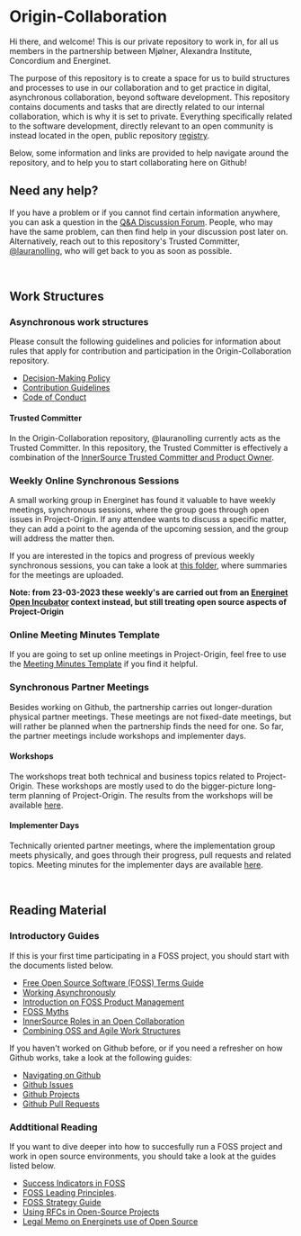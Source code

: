 # Origin-Collaboration
Hi there, and welcome! This is our private repository to work in, for all us members in the partnership between Mjølner, Alexandra Institute, Concordium and Energinet.

The purpose of this repository is to create a space for us to build structures and processes to use in our collaboration and to get practice in digital, asynchronous collaboration, beyond software development. This repository contains documents and tasks that are directly related to our internal collaboration, which is why it is set to private. Everything specifically related to the software development, directly relevant to an open community is instead located in the open, public repository [registry](https://github.com/energinet-open-incubator/registry). 

Below, some information and links are provided to help navigate around the repository, and to help you to start collaborating here on Github!

## Need any help? 
If you have a problem or if you cannot find certain information anywhere, you can ask a question in the [Q&A Discussion Forum](https://github.com/energinet-open-incubator/origin-collaboration/discussions/categories/q-a). People, who may have the same problem, can then find help in your discussion post later on. Alternatively, reach out to this repository's Trusted Committer, [@lauranolling](mailto:lau@energinet.dk), who will get back to you as soon as possible. 

&nbsp;

## Work Structures 

### Asynchronous work structures
Please consult the following guidelines and policies for information about rules that apply for contribution and participation in the Origin-Collaboration repository. 

- [Decision-Making Policy](docs/guidelines/decision_making_policy.md) 
- [Contribution Guidelines](docs/guidelines/contribution_guidelines.md)
- [Code of Conduct](https://github.com/energinet-open-incubator/.github/blob/main/CODE_OF_CONDUCT.md)

#### Trusted Committer
In the Origin-Collaboration repository, @lauranolling currently acts as the Trusted Committer. In this repository, the Trusted Committer is effectively a combination of the [InnerSource Trusted Committer and Product Owner](https://github.com/energinet-open-incubator/origin-collaboration/blob/main/docs/introductory/innersource-short-role-descriptions.md). 

### Weekly Online Synchronous Sessions
A small working group in Energinet has found it valuable to have weekly meetings, synchronous sessions, where the group goes through open issues in Project-Origin. If any attendee wants to discuss a specific matter, they can add a point to the agenda of the upcoming session, and the group will address the matter then. 

If you are interested in the topics and progress of previous weekly synchronous sessions, you can take a look at [this folder](https://github.com/energinet-open-incubator/origin-collaboration/tree/main/meeting_minutes), where summaries for the meetings are uploaded.

**Note: from 23-03-2023 these weekly's are carried out from an [Energinet Open Incubator](https://github.com/energinet-open-incubator) context instead, but still treating open source aspects of Project-Origin**

### Online Meeting Minutes Template
If you are going to set up online meetings in Project-Origin, feel free to use the [Meeting Minutes Template](https://github.com/energinet-open-incubator/origin-collaboration/blob/main/pull_request_templates/meeting-minutes-template.md) if you find it helpful.  

### Synchronous Partner Meetings
Besides working on Github, the partnership carries out longer-duration physical partner meetings. These meetings are not fixed-date meetings, but will rather be planned when the partnership finds the need for one. So far, the partner meetings include workshops and implementer days. 

#### Workshops
The workshops treat both technical and business topics related to Project-Origin. These workshops are mostly used to do the bigger-picture long-term planning of Project-Origin. The results from the workshops will be available [here](https://github.com/energinet-open-incubator/registry/tree/main/meeting_minutes). 

#### Implementer Days
Technically oriented partner meetings, where the implementation group meets physically, and goes through their progress, pull requests and related topics. Meeting minutes for the implementer days are available [here](https://github.com/energinet-open-incubator/registry/tree/main/meeting_minutes).

&nbsp;

## Reading Material 

### Introductory Guides
If this is your first time participating in a FOSS project, you should start with the documents listed below. 

- [Free Open Source Software (FOSS) Terms Guide](https://github.com/energinet-open-incubator/origin-collaboration/blob/main/docs/introductory/FOSS-terms-guide/01-FOSS-Terms-Intro-TOC.md)
- [Working Asynchronously](https://github.com/energinet-open-incubator/origin-collaboration/blob/main/docs/introductory/acting_in_asynchronous_environments.md)
- [Introduction on FOSS Product Management](https://github.com/energinet-open-incubator/origin-collaboration/blob/main/docs/introductory/introsuggestions-fosspm.md)
- [FOSS Myths](https://github.com/energinet-open-incubator/origin-collaboration/blob/main/docs/introductory/foss-myths.md)
- [InnerSource Roles in an Open Collaboration](https://github.com/energinet-open-incubator/origin-collaboration/blob/main/docs/introductory/innersource-short-role-descriptions.md)
- [Combining OSS and Agile Work Structures](https://github.com/energinet-open-incubator/origin-collaboration/blob/main/docs/introductory/integrating-oss-and-agile.md)


If you haven't worked on Github before, or if you need a refresher on how Github works, take a look at the following guides:

- [Navigating on Github](https://github.com/energinet-open-incubator/origin-collaboration/blob/main/docs/github_guides/navigation.md)
- [Github Issues](https://github.com/energinet-open-incubator/origin-collaboration/blob/main/docs/github_guides/issue_trackers.md)
- [Github Projects](https://github.com/energinet-open-incubator/origin-collaboration/blob/main/docs/github_guides/projects.md)
- [Github Pull Requests](https://github.com/energinet-open-incubator/origin-collaboration/blob/main/docs/github_guides/pull_requests.md)

### Addtitional Reading 
If you want to dive deeper into how to succesfully run a FOSS project and work in open source environments, you should take a look at the guides listed below.

- [Success Indicators in FOSS](https://github.com/energinet-open-incubator/origin-collaboration/blob/main/docs/additional_reading/FOSS-common-success-criteria.md)
- [FOSS Leading Principles](https://github.com/energinet-open-incubator/origin-collaboration/blob/main/docs/additional_reading/leading-principles.md). 
- [FOSS Strategy Guide](https://github.com/energinet-open-incubator/origin-collaboration/blob/main/docs/additional_reading/07-FOSS-Terms-Intro-FOSS-strategy.md)
- [Using RFCs in Open-Source Projects](https://github.com/energinet-open-incubator/origin-collaboration/blob/main/docs/additional_reading/rfc.md)
- [Legal Memo on Energinets use of Open Source](https://github.com/energinet-open-incubator/origin-collaboration/blob/main/docs/additional_reading/legal_memo/legal_memo_README.md)




